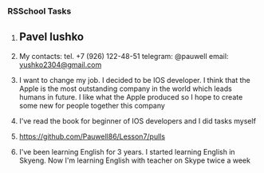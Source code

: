 ### RSSchool Tasks
1. ## Pavel Iushko
2. My contacts: 
   tel. +7 (926) 122-48-51
   telegram: @pauwell
   email: yushko2304@gmail.com

3. I want to change my job. I decided to be IOS developer. I think that the Apple is the most outstanding company in the world which leads humans in future. I like what the Apple produced so I hope to create some new for people together this company
4. I've read the book for beginner of IOS developers and I did tasks myself
5. https://github.com/Pauwell86/Lesson7/pulls
6. I've been learning English for 3 years. I started learning English in Skyeng. Now I'm learning English with teacher on Skype twice a week

